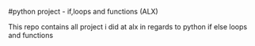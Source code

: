 #python project - if,loops and functions (ALX)

This repo contains all project i did at alx in regards to python if else loops and functions
